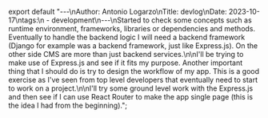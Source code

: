 export default "---\nAuthor: Antonio Logarzo\nTitle: devlog\nDate: 2023-10-17\ntags:\n  - development\n---\nStarted to check some concepts such as runtime environment, frameworks, libraries or dependencies and methods. Eventually to handle the backend logic I will need a backend framework (Django for example was a backend framework, just like Express.js). On the other side CMS are more than just backend services.\n\nI'll be trying to make use of Express.js and see if it fits my purpose. Another important thing that I should do is try to design the workflow of my app. This is a good exercise as I've seen from top level developers that eventually need to start to work on a project.\n\nI'll try some ground level work with the Express.js and then see if I can use React Router to make the app single page (this is the idea I had from the beginning).";